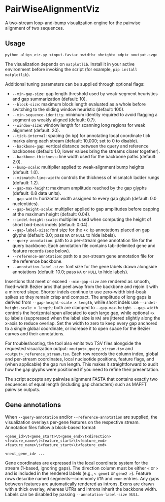 # PairWiseAlignmentViz
A two-stream loop-and-bump visualization engine for the pairwise alignment of two sequences.

## Usage

```
python align_viz.py <input.fasta> <width> <height> <dpi> <output.svg>
```

The visualization depends on `matplotlib`. Install it in your active environment
before invoking the script (for example, `pip install matplotlib`).

Additional tuning parameters can be supplied through optional flags:

- `--min-gap-size`: gap length threshold used by weak-segment heuristics and gap summarization (default: 10).
- `--block-size`: maximum block length evaluated as a whole before switching to the sliding window heuristic (default: 100).
- `--min-sequence-identity`: minimum identity required to avoid flagging a segment as weakly aligned (default: 0.7).
- `--window-size`: window length for scanning long regions for weak alignment (default: 20).
- `--tick-interval`: spacing (in bp) for annotating local coordinate tick marks along each stream (default: 10,000; set to 0 to disable).
- `--backbone-gap`: vertical distance between the query and reference backbones (default: 1.0; lower values bring the streams closer together).
- `--backbone-thickness`: line width used for the backbone paths (default: 2.0).
- `--bump-scale`: multiplier applied to weak-alignment bump heights (default: 1.0).
- `--mismatch-line-width`: controls the thickness of mismatch ladder rungs (default: 1.2).
- `--gap-max-height`: maximum amplitude reached by the gap glyphs (default: 0.8 data units).
- `--gap-width`: horizontal width assigned to every gap glyph (default: 0.0 nucleotides).
- `--gap-height-scale`: multiplier applied to gap amplitudes before capping at the maximum height (default: 0.04).
- `--indel-height-scale`: multiplier used when computing the height of short bird-beak indels (default: 0.04).
- `--gap-label-size`: font size for the `+x bp` annotations placed on gap glyphs (default: 8.0; pass `NA` or `NULL` to hide labels).
- `--query-annotation`: path to a per-stream gene annotation file for the query backbone. Each annotation file contains tab-delimited gene and feature records (see below).
- `--reference-annotation`: path to a per-stream gene annotation file for the reference backbone.
- `--annotation-label-size`: font size for the gene labels drawn alongside annotations (default: 10.0; pass `NA` or `NULL` to hide labels).

Insertions that meet or exceed `--min-gap-size` are rendered as smooth, fixed-width
Bezier arcs that peel away from the backbone and rejoin it with a mirrored slope.
Shorter indels continue to use zero-width bird-beak spikes so they remain crisp and
compact. The amplitude of long gaps is derived from `--gap-height-scale × length`,
while short indels use `--indel-height-scale × length`; both are clamped to
`--gap-max-height`. `--gap-width` controls the horizontal span
allocated to each large gap, while optional `+x bp` labels (suppressed when the
label size is `NA`) are jittered slightly along the x-axis to reduce overlap.
Set the width to zero to keep every gap anchored to a single global coordinate,
or increase it to open space for the Bezier curves and their annotations.

For troubleshooting, the tool also emits two TSV files alongside the requested
visualization output: `<output>_query_stream.tsv` and
`<output>_reference_stream.tsv`. Each row records the column index, global and
per-stream coordinates, local nucleotide positions, feature flags, and (when
applicable) the gap run length. This makes it straightforward to audit how the
gap glyphs were positioned if you need to refine their presentation.

The script accepts any pairwise alignment FASTA that contains exactly two sequences of equal length (including gap characters) such as MAFFT pairwise outputs.

## Gene annotations

When `--query-annotation` and/or `--reference-annotation` are supplied, the visualization overlays per-gene features on the respective stream. Annotation files follow a block-based format:

```
<gene_id>\t<gene_start>\t<gene_end>\t<direction>
<feature_name>\t<feature_start>\t<feature_end>
<feature_name>\t<feature_start>\t<feature_end>

<next_gene_id> ...
```

Gene coordinates are expressed in the local coordinate system for the stream (1-based, ignoring gaps). The direction column must be either `<` or `>` and is included in the rendered labels (e.g., `< gene1` or `gene2 >`). Feature rows describe named segments—commonly `UTR` and `exon` entries. Any gaps between features are automatically rendered as introns. Exons are drawn with a thick overlay, whereas UTRs and introns inherit the backbone width. Labels can be disabled by passing `--annotation-label-size NULL`.
